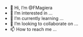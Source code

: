 - 👋 Hi, I’m @FMagiera
- 👀 I’m interested in ...
- 🌱 I’m currently learning ...
- 💞️ I’m looking to collaborate on ...
- 📫 How to reach me ...

<!---
FMagiera/FMagiera is a ✨ special ✨ repository because its `README.md` (this file) appears on your GitHub profile.
You can click the Preview link to take a look at your changes.
--->
